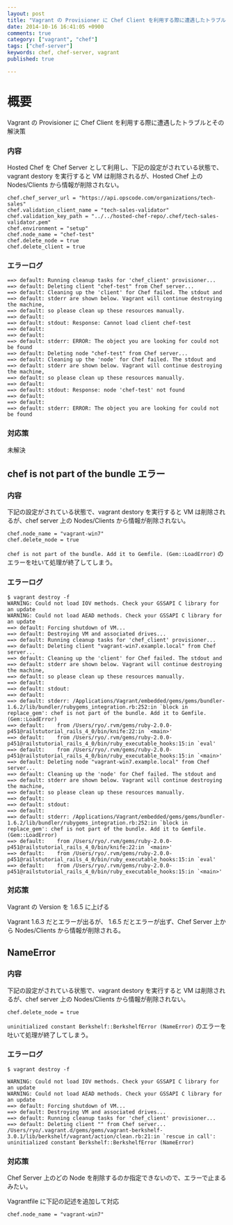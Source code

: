 ```yaml
---
layout: post
title: "Vagrant の Provisioner に Chef Client を利用する際に遭遇したトラブルとその解決策"
date: 2014-10-16 16:41:05 +0900
comments: true
category: ["vagrant", "chef"]
tags: ["chef-server"]
keywords: chef, chef-server, vagrant
published: true 

---
```


概要
====
Vagrant の Provisioner に Chef Client を利用する際に遭遇したトラブルとその解決策


### 内容
Hosted Chef を Chef Server として利用し、下記の設定がされている状態で、vagrant destory を実行すると VM は削除されるが、Hosted Chef 上の Nodes/Clients から情報が削除されない。

```
chef.chef_server_url = "https://api.opscode.com/organizations/tech-sales"
chef.validation_client_name = "tech-sales-validator"
chef.validation_key_path = "../../hosted-chef-repo/.chef/tech-sales-validator.pem"
chef.environment = "setup"
chef.node_name = "chef-test"
chef.delete_node = true
chef.delete_client = true
```


### エラーログ
```
==> default: Running cleanup tasks for 'chef_client' provisioner...
==> default: Deleting client "chef-test" from Chef server...
==> default: Cleaning up the 'client' for Chef failed. The stdout and
==> default: stderr are shown below. Vagrant will continue destroying the machine,
==> default: so please clean up these resources manually.
==> default: 
==> default: stdout: Response: Cannot load client chef-test
==> default: 
==> default: 
==> default: stderr: ERROR: The object you are looking for could not be found
==> default: Deleting node "chef-test" from Chef server...
==> default: Cleaning up the 'node' for Chef failed. The stdout and
==> default: stderr are shown below. Vagrant will continue destroying the machine,
==> default: so please clean up these resources manually.
==> default: 
==> default: stdout: Response: node 'chef-test' not found
==> default: 
==> default: 
==> default: stderr: ERROR: The object you are looking for could not be found
```

### 対応策 
未解決

chef is not part of the bundle エラー
----

### 内容
下記の設定がされている状態で、vagrant destory を実行すると VM は削除されるが、chef server 上の Nodes/Clients から情報が削除されない。

```
chef.node_name = "vagrant-win7"
chef.delete_node = true
```
`chef is not part of the bundle. Add it to Gemfile. (Gem::LoadError)` のエラーを吐いて処理が終了してしまう。


### エラーログ
```
$ vagrant destroy -f
WARNING: Could not load IOV methods. Check your GSSAPI C library for an update
WARNING: Could not load AEAD methods. Check your GSSAPI C library for an update
==> default: Forcing shutdown of VM...
==> default: Destroying VM and associated drives...
==> default: Running cleanup tasks for 'chef_client' provisioner...
==> default: Deleting client "vagrant-win7.example.local" from Chef server...
==> default: Cleaning up the 'client' for Chef failed. The stdout and
==> default: stderr are shown below. Vagrant will continue destroying the machine,
==> default: so please clean up these resources manually.
==> default: 
==> default: stdout: 
==> default: 
==> default: stderr: /Applications/Vagrant/embedded/gems/gems/bundler-1.6.2/lib/bundler/rubygems_integration.rb:252:in `block in replace_gem': chef is not part of the bundle. Add it to Gemfile. (Gem::LoadError)
==> default: 	from /Users/ryo/.rvm/gems/ruby-2.0.0-p451@railstutorial_rails_4_0/bin/knife:22:in `<main>'
==> default: 	from /Users/ryo/.rvm/gems/ruby-2.0.0-p451@railstutorial_rails_4_0/bin/ruby_executable_hooks:15:in `eval'
==> default: 	from /Users/ryo/.rvm/gems/ruby-2.0.0-p451@railstutorial_rails_4_0/bin/ruby_executable_hooks:15:in `<main>'
==> default: Deleting node "vagrant-win7.example.local" from Chef server...
==> default: Cleaning up the 'node' for Chef failed. The stdout and
==> default: stderr are shown below. Vagrant will continue destroying the machine,
==> default: so please clean up these resources manually.
==> default: 
==> default: stdout: 
==> default: 
==> default: stderr: /Applications/Vagrant/embedded/gems/gems/bundler-1.6.2/lib/bundler/rubygems_integration.rb:252:in `block in replace_gem': chef is not part of the bundle. Add it to Gemfile. (Gem::LoadError)
==> default: 	from /Users/ryo/.rvm/gems/ruby-2.0.0-p451@railstutorial_rails_4_0/bin/knife:22:in `<main>'
==> default: 	from /Users/ryo/.rvm/gems/ruby-2.0.0-p451@railstutorial_rails_4_0/bin/ruby_executable_hooks:15:in `eval'
==> default: 	from /Users/ryo/.rvm/gems/ruby-2.0.0-p451@railstutorial_rails_4_0/bin/ruby_executable_hooks:15:in `<main>'
```

### 対応策  
Vagrant の Version を 1.6.5 に上げる

Vagrant 1.6.3 だとエラーが出るが、 1.6.5 だとエラーが出ず、Chef Server 上から Nodes/Clients から情報が削除される。



NameError
----

### 内容
下記の設定がされている状態で、vagrant destory を実行すると VM は削除されるが、chef server 上の Nodes/Clients から情報が削除されない。

```
chef.delete_node = true
```
`uninitialized constant Berkshelf::BerkshelfError (NameError)` のエラーを吐いて処理が終了してしまう。



### エラーログ

``` 
$ vagrant destroy -f

WARNING: Could not load IOV methods. Check your GSSAPI C library for an update
WARNING: Could not load AEAD methods. Check your GSSAPI C library for an update
==> default: Forcing shutdown of VM...
==> default: Destroying VM and associated drives...
==> default: Running cleanup tasks for 'chef_client' provisioner...
==> default: Deleting client "" from Chef server...
/Users/ryo/.vagrant.d/gems/gems/vagrant-berkshelf-3.0.1/lib/berkshelf/vagrant/action/clean.rb:21:in `rescue in call': uninitialized constant Berkshelf::BerkshelfError (NameError)
```

### 対応策
Chef Server 上のどの Node を削除するのか指定できないので、エラーで止まるみたい。

Vagrantfile に下記の記述を追加して対応

```
chef.node_name = "vagrant-win7"
```



